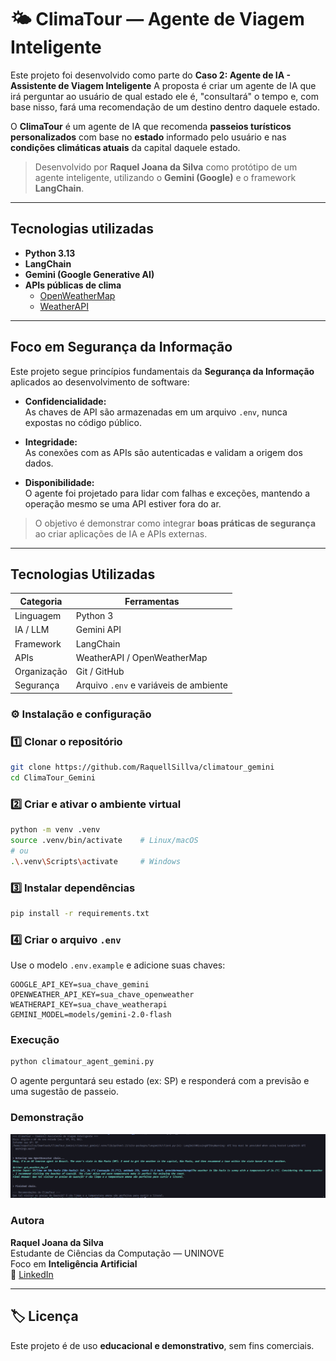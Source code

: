 # 🌤️ ClimaTour — Agente de Viagem Inteligente

Este projeto foi desenvolvido como parte do **Caso 2: Agente de IA - Assistente de Viagem Inteligente**
A proposta é criar um agente de IA que irá perguntar ao usuário de qual estado ele é, "consultará" o tempo e, com base nisso, fará uma recomendação de um destino dentro daquele estado.

O **ClimaTour** é um agente de IA que recomenda **passeios turísticos personalizados** com base no **estado** informado pelo usuário e nas **condições climáticas atuais** da capital daquele estado.

> Desenvolvido por **Raquel Joana da Silva** como protótipo de um agente inteligente, utilizando o **Gemini (Google)** e o framework **LangChain**.

---

##  Tecnologias utilizadas

- **Python 3.13**
- **LangChain**  
- **Gemini (Google Generative AI)**
- **APIs públicas de clima**  
  - [OpenWeatherMap](https://openweathermap.org/api)
  - [WeatherAPI](https://www.weatherapi.com/)

---

##  Foco em Segurança da Informação

Este projeto segue princípios fundamentais da **Segurança da Informação** aplicados ao desenvolvimento de software:

- **Confidencialidade:**  
  As chaves de API são armazenadas em um arquivo `.env`, nunca expostas no código público.

- **Integridade:**  
  As conexões com as APIs são autenticadas e validam a origem dos dados.

- **Disponibilidade:**  
  O agente foi projetado para lidar com falhas e exceções, mantendo a operação mesmo se uma API estiver fora do ar.

>  O objetivo é demonstrar como integrar **boas práticas de segurança** ao criar aplicações de IA e APIs externas.

---

##  Tecnologias Utilizadas

| Categoria | Ferramentas |
|------------|-------------|
| Linguagem | Python 3 |
| IA / LLM | Gemini API |
| Framework | LangChain |
| APIs | WeatherAPI / OpenWeatherMap |
| Organização | Git / GitHub |
| Segurança | Arquivo `.env` e variáveis de ambiente |

### ⚙️ Instalação e configuração

### 1️⃣ Clonar o repositório
```bash
git clone https://github.com/RaquellSillva/climatour_gemini
cd ClimaTour_Gemini
```

### 2️⃣ Criar e ativar o ambiente virtual
```bash
python -m venv .venv
source .venv/bin/activate    # Linux/macOS
# ou
.\.venv\Scripts\activate     # Windows
```

### 3️⃣ Instalar dependências
```bash
pip install -r requirements.txt
```

### 4️⃣ Criar o arquivo `.env`
Use o modelo `.env.example` e adicione suas chaves:
```env
GOOGLE_API_KEY=sua_chave_gemini
OPENWEATHER_API_KEY=sua_chave_openweather
WEATHERAPI_KEY=sua_chave_weatherapi
GEMINI_MODEL=models/gemini-2.0-flash
```

###  Execução

```bash
python climatour_agent_gemini.py
```

O agente perguntará seu estado (ex: SP)
e responderá com a previsão e uma sugestão de passeio.

###  Demonstração

![Execução do ClimaTour](docs/demo_terminal.png)


###  Autora

**Raquel Joana da Silva**  
Estudante de Ciências da Computação — UNINOVE  
Foco em **Inteligência Artificial**  
🔗 [LinkedIn](www.linkedin.com/in/raquel-joana-da-silva-75406bb0)

---

## 🏷️ Licença

Este projeto é de uso **educacional e demonstrativo**, sem fins comerciais.


